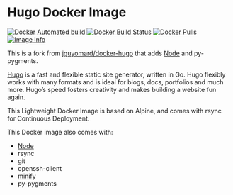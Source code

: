# Hugo Docker Image

[![Docker Automated build](https://img.shields.io/docker/automated/irgendwr/hugo.svg)](https://store.docker.com/community/images/irgendwr/hugo)
[![Docker Build Status](https://img.shields.io/docker/build/irgendwr/hugo.svg)](https://store.docker.com/community/images/irgendwr/hugo/builds)
[![Docker Pulls](https://img.shields.io/docker/pulls/irgendwr/hugo.svg)](https://store.docker.com/community/images/irgendwr/hugo)
[![Image Info](https://images.microbadger.com/badges/image/irgendwr/hugo.svg)](https://microbadger.com/images/irgendwr/hugo)

This is a fork from [jguyomard/docker-hugo](https://github.com/jguyomard/docker-hugo) that adds [Node](https://github.com/nodejs/docker-node) and py-pygments.

[Hugo](https://github.com/gohugoio/hugo/) is a fast and flexible static site generator, written in Go.
Hugo flexibly works with many formats and is ideal for blogs, docs, portfolios and much more.
Hugo’s speed fosters creativity and makes building a website fun again.

This Lightweight Docker Image is based on Alpine, and comes with rsync for Continuous Deployment.

This Docker image also comes with:

- [Node](https://github.com/nodejs/docker-node)
- rsync
- git
- openssh-client
- [minify](https://github.com/tdewolff/minify)
- py-pygments
